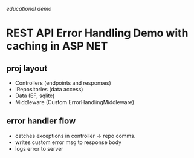 _educational demo_

# REST API Error Handling Demo with caching in ASP NET
## proj layout
- Controllers (endpoints and responses)
- IRepositories (data access)
- Data (EF, sqlite)
- Middleware (Custom ErrorHandlingMiddleware)

## error handler flow
- catches exceptions in controller -> repo comms.
- writes custom error msg to response body
- logs error to server
